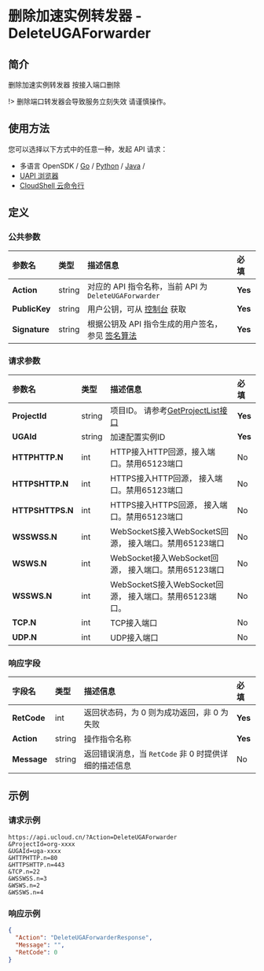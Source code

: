 # 删除加速实例转发器 - DeleteUGAForwarder

## 简介

删除加速实例转发器 按接入端口删除



!> 删除端口转发器会导致服务立刻失效 请谨慎操作。


## 使用方法

您可以选择以下方式中的任意一种，发起 API 请求：
- 多语言 OpenSDK / [Go](https://github.com/ucloud/ucloud-sdk-go) / [Python](https://github.com/ucloud/ucloud-sdk-python3) / [Java](https://github.com/ucloud/ucloud-sdk-java) /
- [UAPI 浏览器](https://console.ucloud.cn/uapi/detail?id=DeleteUGAForwarder)
- [CloudShell 云命令行](https://shell.ucloud.cn/)


## 定义

### 公共参数

| 参数名 | 类型 | 描述信息 | 必填 |
|:---|:---|:---|:---|
| **Action**     | string  | 对应的 API 指令名称，当前 API 为 `DeleteUGAForwarder`                        | **Yes** |
| **PublicKey**  | string  | 用户公钥，可从 [控制台](https://console.ucloud.cn/uapi/apikey) 获取                                             | **Yes** |
| **Signature**  | string  | 根据公钥及 API 指令生成的用户签名，参见 [签名算法](api/summary/signature.md)  | **Yes** |

### 请求参数

| 参数名 | 类型 | 描述信息 | 必填 |
|:---|:---|:---|:---|
| **ProjectId** | string | 项目ID。 请参考[GetProjectList接口](https://docs.ucloud.cn/api/summary/get_project_list) |**Yes**|
| **UGAId** | string | 加速配置实例ID |**Yes**|
| **HTTPHTTP.N** | int | HTTP接入HTTP回源，接入端口。禁用65123端口 |No|
| **HTTPSHTTP.N** | int | HTTPS接入HTTP回源， 接入端口。禁用65123端口 |No|
| **HTTPSHTTPS.N** | int | HTTPS接入HTTPS回源， 接入端口。禁用65123端口 |No|
| **WSSWSS.N** | int | WebSocketS接入WebSocketS回源， 接入端口。禁用65123端口 |No|
| **WSWS.N** | int | WebSocket接入WebSocket回源， 接入端口。禁用65123端口 |No|
| **WSSWS.N** | int | WebSocketS接入WebSocket回源， 接入端口。禁用65123端口。 |No|
| **TCP.N** | int | TCP接入端口 |No|
| **UDP.N** | int | UDP接入端口 |No|

### 响应字段

| 字段名 | 类型 | 描述信息 | 必填 |
|:---|:---|:---|:---|
| **RetCode** | int | 返回状态码，为 0 则为成功返回，非 0 为失败 |**Yes**|
| **Action** | string | 操作指令名称 |**Yes**|
| **Message** | string | 返回错误消息，当 `RetCode` 非 0 时提供详细的描述信息 |No|




## 示例

### 请求示例
    
```
https://api.ucloud.cn/?Action=DeleteUGAForwarder
&ProjectId=org-xxxx
&UGAId=uga-xxxx
&HTTPHTTP.n=80
&HTTPSHTTP.n=443
&TCP.n=22
&WSSWSS.n=3
&WSWS.n=2
&WSSWS.n=4
```

### 响应示例
    
```json
{
  "Action": "DeleteUGAForwarderResponse",
  "Message": "",
  "RetCode": 0
}
```





